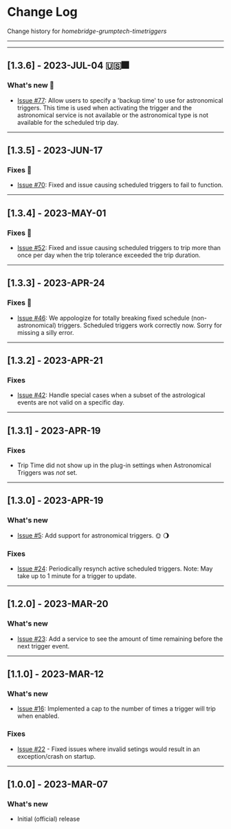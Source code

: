 # Change Log
Change history for _homebridge-grumptech-timetriggers_

---
---

## [1.3.6] - 2023-JUL-04 🇺🇸🎆
### What's new 🐛
- [Issue #77](https://github.com/pricemi115/homebridge-grumptech-timetriggers/issues/77): Allow users to specify a 'backup time' to use for astronomical triggers. This time is used when activating the trigger and the astronomical service is not available or the astronomical type is not available for the scheduled trip day.
---
## [1.3.5] - 2023-JUN-17
### Fixes 🐛
- [Issue #70](https://github.com/pricemi115/homebridge-grumptech-timetriggers/issues/70): Fixed and issue causing scheduled triggers to fail to function.
---
## [1.3.4] - 2023-MAY-01
### Fixes 🐛
- [Issue #52](https://github.com/pricemi115/homebridge-grumptech-timetriggers/issues/52): Fixed and issue causing scheduled triggers to trip more than once per day when the trip tolerance exceeded the trip duration.
---
## [1.3.3] - 2023-APR-24
### Fixes 🐛
- [Issue #46](https://github.com/pricemi115/homebridge-grumptech-timetriggers/issues/46): We appologize for totally breaking fixed schedule (non-astronomical) triggers. Scheduled triggers work correctly now. Sorry for missing a silly error.
---

## [1.3.2] - 2023-APR-21
### Fixes
- [Issue #42](https://github.com/pricemi115/homebridge-grumptech-timetriggers/issues/42): Handle special cases when a subset of the astrological events are not valid on a specific day.

---
## [1.3.1] - 2023-APR-19
### Fixes
- Trip Time did not show up in the plug-in settings when Astronomical Triggers was _not_ set.

---
## [1.3.0] - 2023-APR-19
### What's new
- [Issue #5](https://github.com/pricemi115/homebridge-grumptech-timetriggers/issues/5): Add support for astronomical triggers. 🌞 🌖

### Fixes
- [Issue #24](https://github.com/pricemi115/homebridge-grumptech-timetriggers/issues/24): Periodically resynch active scheduled triggers. Note: May take up to 1 minute for a trigger to update.

---
## [1.2.0] - 2023-MAR-20
### What's new
- [Issue #23](https://github.com/pricemi115/homebridge-grumptech-timetriggers/issues/23): Add a service to see the amount of time remaining before the next trigger event.

---
## [1.1.0] - 2023-MAR-12
### What's new
- [Issue #16](https://github.com/pricemi115/homebridge-grumptech-timetriggers/issues/16): Implemented a cap to the number of times a trigger will trip when enabled.

### Fixes
- [Issue #22](https://github.com/pricemi115/homebridge-grumptech-timetriggers/issues/22) - Fixed issues where invalid setings would result in an exception/crash on startup.

---
## [1.0.0] - 2023-MAR-07
### What's new
- Initial (official) release
